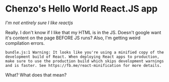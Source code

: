 # Chenzo's Hello World React.JS app

*I'm not entirely sure I like reactjs*


Really. I don't know if I like that my HTML is in the JS. Doesn't google want it's content on the page BEFORE JS runs? Also, I'm getting weird compilation errors. 

```bundle.js:1 Warning: It looks like you're using a minified copy of the development build of React. When deploying React apps to production, make sure to use the production build which skips development warnings and is faster. See https://fb.me/react-minification for more details.```

What? What does that mean? 
